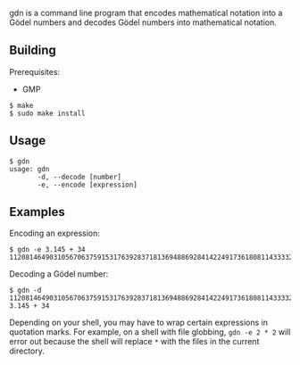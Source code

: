 gdn is a command line program that encodes mathematical notation into a Gödel numbers and decodes Gödel numbers into mathematical notation. 

## Building
Prerequisites:

* GMP

```
$ make
$ sudo make install
```

## Usage

```
$ gdn
usage: gdn
       -d, --decode [number]
       -e, --encode [expression]
```

## Examples

Encoding an expression:
```
$ gdn -e 3.145 + 34
112081464903105670637591531763928371813694886928414224917361808114333329982647407249611190420720023771253296305562636120
```

Decoding a Gödel number:
```
$ gdn -d 112081464903105670637591531763928371813694886928414224917361808114333329982647407249611190420720023771253296305562636120
3.145 + 34
```

Depending on your shell, you may have to wrap certain expressions in quotation marks. For example, on a shell with file globbing, `gdn -e 2 * 2` will error out because the shell will replace `*` with the files in the current directory. 